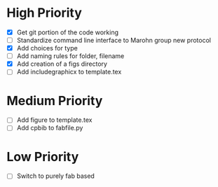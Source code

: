# High Priority
- [x] Get git portion of the code working
- [ ] Standardize command line interface to Marohn group new protocol
- [x] Add choices for type
- [ ] Add naming rules for folder, filename
- [x] Add creation of a figs directory
- [ ] Add includegraphicx to template.tex

# Medium Priority
- [ ] Add figure to template.tex
- [ ] Add cpbib to fabfile.py

# Low Priority
- [ ] Switch to purely fab based
